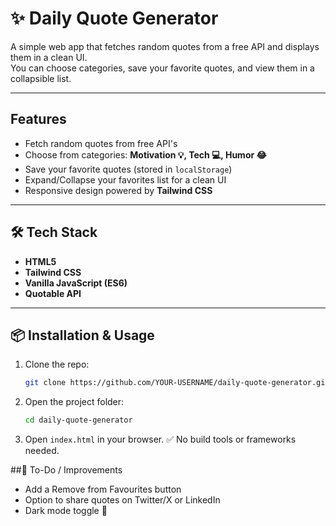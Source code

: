 # ✨ Daily Quote Generator

A simple web app that fetches random quotes from a free API and displays them in a clean UI.  
You can choose categories, save your favorite quotes, and view them in a collapsible list.

---

## Features
- Fetch random quotes from free API's  
- Choose from categories: **Motivation 💡, Tech 💻, Humor 😂**  
- Save your favorite quotes (stored in `localStorage`)  
- Expand/Collapse your favorites list for a clean UI  
- Responsive design powered by **Tailwind CSS**  

---

## 🛠️ Tech Stack
- **HTML5**  
- **Tailwind CSS**  
- **Vanilla JavaScript (ES6)**  
- **Quotable API**  

---

## 📦 Installation & Usage
1. Clone the repo:
   ```bash
   git clone https://github.com/YOUR-USERNAME/daily-quote-generator.git
2. Open the project folder:
   ```bash
   cd daily-quote-generator
3. Open `index.html` in your browser. ✅
  No build tools or frameworks needed.

##📝 To-Do / Improvements

- Add a Remove from Favourites button
- Option to share quotes on Twitter/X or LinkedIn
- Dark mode toggle 🌙
